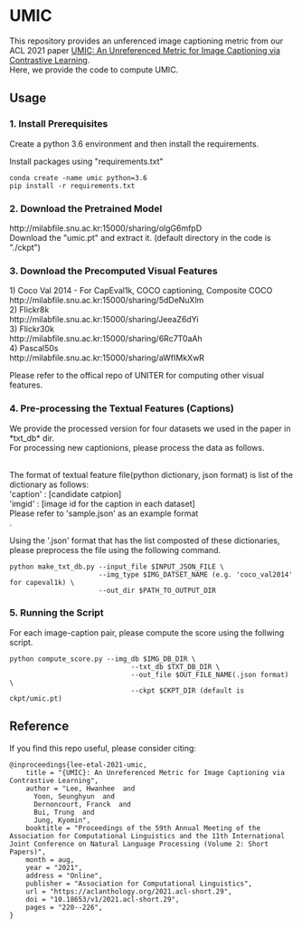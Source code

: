 # UMIC
This repository provides an unferenced image captioning metric from our ACL 2021 paper [UMIC: An Unreferenced Metric for Image Captioning via Contrastive Learning](https://aclanthology.org/2021.acl-short.29.pdf). <br> Here, we provide the code to compute UMIC.


<h2> Usage </h2>

<h3> 1. Install Prerequisites </h3>

Create a python 3.6 environment and then install the requirements.


Install packages using "requirements.txt"

```
conda create -name umic python=3.6
pip install -r requirements.txt
```

<h3> 2. Download the Pretrained Model </h3>
http://milabfile.snu.ac.kr:15000/sharing/olgG6mfpD <br>
Download the "umic.pt" and extract it. (default directory in the code is "./ckpt")

<h3> 3. Download the Precomputed Visual Features </h3>
1) Coco Val 2014 - For CapEval1k, COCO captioning, Composite COCO <br>
http://milabfile.snu.ac.kr:15000/sharing/5dDeNuXlm <br>
2) Flickr8k <br>
http://milabfile.snu.ac.kr:15000/sharing/JeeaZ6dYi <br>
3) Flickr30k <br>
http://milabfile.snu.ac.kr:15000/sharing/6Rc7T0aAh <br>
4) Pascal50s <br>
http://milabfile.snu.ac.kr:15000/sharing/aWfIMkXwR <br>

Please refer to the offical repo of UNITER for computing other visual features. <br>

<h3> 4. Pre-processing the Textual Features (Captions) </h3>
We provide the processed version for four datasets we used in the paper in *txt_db* dir. <br>
For processing new captionions, please process the data as follows. <br><br>

The format of textual feature file(python dictionary, json format) is list of the dictionary as follows: <br>
'caption' : [candidate catpion] <br>
'imgid' : [image id for the caption in each dataset] <br>
Please refer to 'sample.json' as an example format <br>.

Using the '.json' format that has the list composted of these dictionaries, please preprocess the file using the following command.

```
python make_txt_db.py --input_file $INPUT_JSON_FILE \
                      --img_type $IMG_DATSET_NAME (e.g. 'coco_val2014' for capeval1k) \
                      --out_dir $PATH_TO_OUTPUT_DIR
```

<h3> 5. Running the Script </h3>
For each image-caption pair, please compute the score using the follwing script.

```
python compute_score.py --img_db $IMG_DB_DIR \
                              --txt_db $TXT_DB_DIR \
                              --out_file $OUT_FILE_NAME(.json format) \
                              --ckpt $CKPT_DIR (default is ckpt/umic.pt)
```

## Reference

If you find this repo useful, please consider citing:

```
@inproceedings{lee-etal-2021-umic,
    title = "{UMIC}: An Unreferenced Metric for Image Captioning via Contrastive Learning",
    author = "Lee, Hwanhee  and
      Yoon, Seunghyun  and
      Dernoncourt, Franck  and
      Bui, Trung  and
      Jung, Kyomin",
    booktitle = "Proceedings of the 59th Annual Meeting of the Association for Computational Linguistics and the 11th International Joint Conference on Natural Language Processing (Volume 2: Short Papers)",
    month = aug,
    year = "2021",
    address = "Online",
    publisher = "Association for Computational Linguistics",
    url = "https://aclanthology.org/2021.acl-short.29",
    doi = "10.18653/v1/2021.acl-short.29",
    pages = "220--226",
}

```

